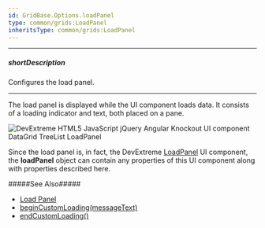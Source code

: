 ```yaml
---
id: GridBase.Options.loadPanel
type: common/grids:LoadPanel
inheritsType: common/grids:LoadPanel
---
```

---
##### shortDescription
Configures the load panel.

---
The load panel is displayed while the UI component loads data. It consists of a loading indicator and text, both placed on a pane. 

![DevExtreme HTML5 JavaScript jQuery Angular Knockout UI component DataGrid TreeList LoadPanel](/images/DataGrid/visual_elements/load_panel.png)

Since the load panel is, in fact, the DevExtreme [LoadPanel](/concepts/05%20UI%20Components/LoadPanel/00%20Overview.md '/Documentation/Guide/UI_Components/LoadPanel/Overview/') UI component, the **loadPanel** object can contain any properties of this UI component along with properties described here.

#####See Also#####
- [Load Panel](/concepts/05%20UI%20Components/DataGrid/55%20Load%20Panel '/Documentation/Guide/UI_Components/DataGrid/Load_Panel/')
- [beginCustomLoading(messageText)](/api-reference/10%20UI%20Components/GridBase/3%20Methods/beginCustomLoading(messageText).md '{basewidgetpath}/Methods/#beginCustomLoadingmessageText')
- [endCustomLoading()](/api-reference/10%20UI%20Components/GridBase/3%20Methods/endCustomLoading().md '{basewidgetpath}/Methods/#endCustomLoading')